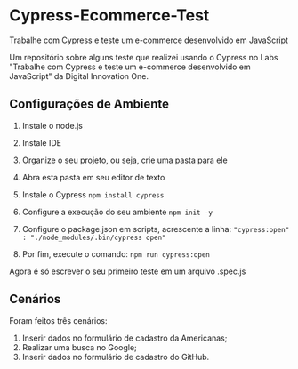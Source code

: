 # Cypress-Ecommerce-Test

Trabalhe com Cypress e teste um e-commerce desenvolvido em JavaScript
 
Um repositório sobre alguns teste que realizei usando o Cypress no Labs "Trabalhe com Cypress e teste um e-commerce desenvolvido em JavaScript" da Digital Innovation One.

## Configurações de Ambiente

1. Instale o node.js

2. Instale IDE

3. Organize o seu projeto, ou seja, crie uma pasta para ele

4. Abra esta pasta em seu editor de texto

5. Instale o Cypress `npm install cypress`

6. Configure a execução do seu ambiente `npm init -y`

7. Configure o package.json em scripts, acrescente a linha: `"cypress:open" : "./node_modules/.bin/cypress open"`

8. Por fim, execute o comando: `npm run cypress:open`

Agora é só escrever o seu primeiro teste em um arquivo .spec.js 

## Cenários

Foram feitos três cenários:

1. Inserir dados no formulário de cadastro da Americanas;
2. Realizar uma busca no Google;
3. Inserir dados no formulário de cadastro do GitHub.
